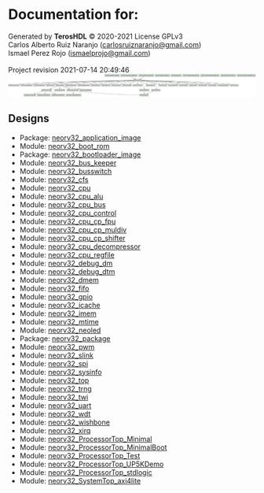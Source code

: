 # Documentation for: 

Generated by **TerosHDL** © 2020-2021 License GPLv3<br>Carlos Alberto Ruiz Naranjo (carlosruiznaranjo@gmail.com)<br>Ismael Perez Rojo (ismaelprojo@gmail.com)<br><br>Project revision 2021-07-14 20:49:46
![system](./doc_internal/dependency_graph.svg "System")
## Designs

- Package: [neorv32_application_image ](./doc_internal/neorv32_application_image.md)
- Module: [neorv32_boot_rom ](./doc_internal/neorv32_boot_rom.md)
- Package: [neorv32_bootloader_image ](./doc_internal/neorv32_bootloader_image.md)
- Module: [neorv32_bus_keeper ](./doc_internal/neorv32_bus_keeper.md)
- Module: [neorv32_busswitch ](./doc_internal/neorv32_busswitch.md)
- Module: [neorv32_cfs ](./doc_internal/neorv32_cfs.md)
- Module: [neorv32_cpu ](./doc_internal/neorv32_cpu.md)
- Module: [neorv32_cpu_alu ](./doc_internal/neorv32_cpu_alu.md)
- Module: [neorv32_cpu_bus ](./doc_internal/neorv32_cpu_bus.md)
- Module: [neorv32_cpu_control ](./doc_internal/neorv32_cpu_control.md)
- Module: [neorv32_cpu_cp_fpu ](./doc_internal/neorv32_cpu_cp_fpu.md)
- Module: [neorv32_cpu_cp_muldiv ](./doc_internal/neorv32_cpu_cp_muldiv.md)
- Module: [neorv32_cpu_cp_shifter ](./doc_internal/neorv32_cpu_cp_shifter.md)
- Module: [neorv32_cpu_decompressor ](./doc_internal/neorv32_cpu_decompressor.md)
- Module: [neorv32_cpu_regfile ](./doc_internal/neorv32_cpu_regfile.md)
- Module: [neorv32_debug_dm ](./doc_internal/neorv32_debug_dm.md)
- Module: [neorv32_debug_dtm ](./doc_internal/neorv32_debug_dtm.md)
- Module: [neorv32_dmem ](./doc_internal/neorv32_dmem.md)
- Module: [neorv32_fifo ](./doc_internal/neorv32_fifo.md)
- Module: [neorv32_gpio ](./doc_internal/neorv32_gpio.md)
- Module: [neorv32_icache ](./doc_internal/neorv32_icache.md)
- Module: [neorv32_imem ](./doc_internal/neorv32_imem.md)
- Module: [neorv32_mtime ](./doc_internal/neorv32_mtime.md)
- Module: [neorv32_neoled ](./doc_internal/neorv32_neoled.md)
- Package: [neorv32_package ](./doc_internal/neorv32_package.md)
- Module: [neorv32_pwm ](./doc_internal/neorv32_pwm.md)
- Module: [neorv32_slink ](./doc_internal/neorv32_slink.md)
- Module: [neorv32_spi ](./doc_internal/neorv32_spi.md)
- Module: [neorv32_sysinfo ](./doc_internal/neorv32_sysinfo.md)
- Module: [neorv32_top ](./doc_internal/neorv32_top.md)
- Module: [neorv32_trng ](./doc_internal/neorv32_trng.md)
- Module: [neorv32_twi ](./doc_internal/neorv32_twi.md)
- Module: [neorv32_uart ](./doc_internal/neorv32_uart.md)
- Module: [neorv32_wdt ](./doc_internal/neorv32_wdt.md)
- Module: [neorv32_wishbone ](./doc_internal/neorv32_wishbone.md)
- Module: [neorv32_xirq ](./doc_internal/neorv32_xirq.md)
- Module: [neorv32_ProcessorTop_Minimal ](./doc_internal/neorv32_ProcessorTop_Minimal.md)
- Module: [neorv32_ProcessorTop_MinimalBoot ](./doc_internal/neorv32_ProcessorTop_MinimalBoot.md)
- Module: [neorv32_ProcessorTop_Test ](./doc_internal/neorv32_ProcessorTop_Test.md)
- Module: [neorv32_ProcessorTop_UP5KDemo ](./doc_internal/neorv32_ProcessorTop_UP5KDemo.md)
- Module: [neorv32_ProcessorTop_stdlogic ](./doc_internal/neorv32_ProcessorTop_stdlogic.md)
- Module: [neorv32_SystemTop_axi4lite ](./doc_internal/neorv32_SystemTop_axi4lite.md)

